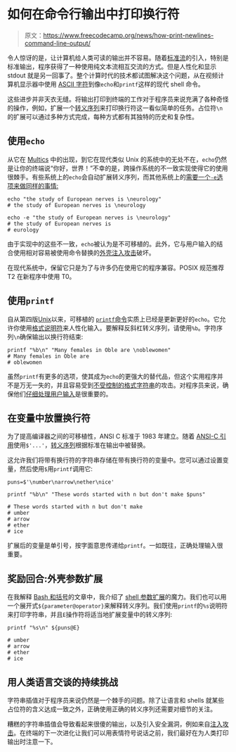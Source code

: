 # 如何在命令行输出中打印换行符

> 原文：<https://www.freecodecamp.org/news/how-print-newlines-command-line-output/>

令人惊讶的是，让计算机给人类可读的输出并不容易。随着[标准流](https://en.wikipedia.org/wiki/Standard_streams)的引入，特别是标准输出，程序获得了一种使用纯文本流相互交流的方式。但是人性化和显示 stdout 就是另一回事了。整个计算时代的技术都试图解决这个问题，从在视频计算机显示器中使用 [ASCII 字符](https://en.wikipedia.org/wiki/Computer_terminal#Early_VDUs)到像`echo`和`printf`这样的现代 shell 命令。

这些进步并非天衣无缝。将输出打印到终端的工作对于程序员来说充满了各种奇怪的操作，例如，扩展一个[转义序列](https://en.wikipedia.org/wiki/Escape_sequence)来打印换行符这一看似简单的任务。占位符`\n`的扩展可以通过多种方式完成，每种方式都有其独特的历史和复杂性。

## 使用`echo`

从它在 [Multics](https://en.wikipedia.org/wiki/Multics) 中的出现，到它在现代类似 Unix 的系统中的无处不在，`echo`仍然是让你的终端说“你好，世界！”不幸的是，跨操作系统的不一致实现使得它的使用很棘手。有些系统上的`echo`会自动扩展转义序列，而其他系统上的[需要一个`-e`选项来做同样的事情:](https://man.cat-v.org/unix_8th/1/echo)

```
echo "the study of European nerves is \neurology"
# the study of European nerves is \neurology

echo -e "the study of European nerves is \neurology"
# the study of European nerves is 
# eurology
```

由于实现中的这些不一致，`echo`被认为是不可移植的。此外，它与用户输入的结合使用相对容易被使用命令替换的[外壳注入攻击](https://en.wikipedia.org/wiki/Code_injection#Shell_injection)破坏。

在现代系统中，保留它只是为了与许多仍在使用它的程序兼容。POSIX 规范推荐 T2 在新程序中使用 T0。

## 使用`printf`

自从第四版[Unix](https://en.wikipedia.org/wiki/Research_Unix#Versions)以来，可移植的 [`printf`命令](https://en.wikipedia.org/wiki/Printf_(Unix))实质上已经是更新更好的`echo`。它允许你使用[格式说明符](https://en.wikipedia.org/wiki/Printf_format_string#Format_placeholder_specification)来人性化输入。要解释反斜杠转义序列，请使用`%b`。字符序列`\n`确保输出以换行符结束:

```
printf "%b\n" "Many females in Oble are \noblewomen"
# Many females in Oble are 
# oblewomen
```

虽然`printf`有更多的选项，使其成为`echo`的更强大的替代品，但这个实用程序并不是万无一失的，并且容易受到[不受控制的格式字符串](https://en.wikipedia.org/wiki/Uncontrolled_format_string)的攻击。对程序员来说，确保他们[仔细处理用户输入](https://victoria.dev/blog/sql-injection-and-xss-what-white-hat-hackers-know-about-trusting-user-input/)是很重要的。

## 在变量中放置换行符

为了提高编译器之间的可移植性，ANSI C 标准于 1983 年建立。随着 [ANSI-C 引用](https://www.gnu.org/software/bash/manual/html_node/ANSI_002dC-Quoting.html#ANSI_002dC-Quoting)使用`$'...'`，[转义序列](https://en.wikipedia.org/wiki/Escape_sequences_in_C#Table_of_escape_sequences)根据标准在输出中被替换。

这允许我们将带有换行符的字符串存储在带有换行符的变量中。您可以通过设置变量，然后使用`$`用`printf`调用它:

```
puns=$'\number\narrow\nether\nice'

printf "%b\n" "These words started with n but don't make $puns"

# These words started with n but don't make 
# umber
# arrow
# ether
# ice
```

扩展后的变量是单引号，按字面意思传递给`printf`。一如既往，正确处理输入很重要。

## 奖励回合:外壳参数扩展

在我解释 [Bash 和括号](https://victoria.dev/blog/bash-and-shell-expansions-lazy-list-making/)的文章中，我介绍了 [shell 参数扩展](https://www.gnu.org/software/bash/manual/html_node/Shell-Parameter-Expansion.html)的魔力。我们也可以用一个展开式`${parameter@operator}`来解释转义序列。我们使用`printf`的`%s`说明符来打印字符串，并且`E`操作符将适当地扩展变量中的转义序列:

```
printf "%s\n" ${puns@E}

# umber
# arrow
# ether
# ice
```

## 用人类语言交谈的持续挑战

字符串插值对于程序员来说仍然是一个棘手的问题。除了让语言和 shells 就某些占位符的含义达成一致之外，正确使用正确的转义序列还需要对细节的关注。

糟糕的字符串插值会导致看起来很傻的输出，以及引入安全漏洞，例如来自[注入攻击](https://en.wikipedia.org/wiki/Code_injection)。在终端的下一次进化让我们可以用表情符号说话之前，我们最好在为人类打印输出时注意一下。